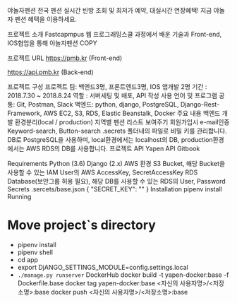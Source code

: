 야놀자펜션
전국 펜션 실시간 빈방 조회 및 최저가 예약, 대실시간 연장혜택! 지금 야놀자 펜션 혜택을 이용하세요.

프로젝트 소개
Fastcapmpus 웹 프로그래밍스쿨 과정에서 배운 기술과 Front-end, IOS협업을 통해 야놀자펜션 COPY

프로젝트 URL
https://pmb.kr (Front-end)

https://api.pmb.kr (Back-end)

프로젝트 구성
프로젝트 팀: 백엔드3명, 프론트엔드3명, IOS 앱개발 2명
기간 : 2018.7.30 ~ 2018.8.24
역할 : 서버세팅 및 배포, API 작성
사용 언어 및 프로그램
공통: Git, Postman, Slack
백엔드: python, django, PostgreSQL, Django-Rest-Framework, AWS EC2, S3, RDS, Elastic Beanstalk, Docker
주요 내용
백엔드 개발 환경분리(local / production)
지역별 펜션 리스트 보여주기
회원가입시 e-mail인증
Keyword-search, Button-search
.secrets 폴더내의 파일로 비밀 키를 관리합니다.
DB로 PostgreSQL을 사용하며, local환경에서는 localhost의 DB, production환경에서는 AWS RDS의 DB를 사용합니다.
프로젝트 API
Yapen API Gitbook

Requirements
Python (3.6)
Django (2.x)
AWS 환경
S3 Bucket, 해당 Bucket을 사용할 수 있는 IAM User의 AWS AccessKey, SecretAccessKey
RDS Database(보안그룹 허용 필요), 해당 DB를 사용할 수 있는 RDS의 User, Password
Secrets
.sercets/base.json
{
  "SECRET_KEY": "<Django secret key>"
}
Installation
pipenv install
Running
# Move project`s directory
- pipenv install
- pipenv shell
- cd app
- export DjANGO_SETTINGS_MODULE=config.settings.local
- `./manage.py runserver`
DockerHub
docker build -t yapen-docker:base -f Dockerfile.base
docker tag yapen-docker:base <자신의 사용자명>/<저장소명>:base
docker push <자신의 사용자명>/<저장소명>:base
